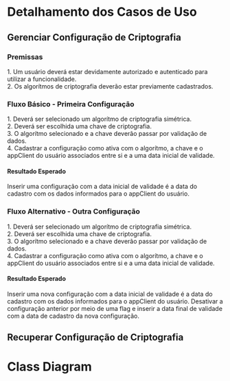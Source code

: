 # Detalhamento dos Casos de Uso

<h2>Gerenciar Configuração de Criptografia</h2>

<h3>Premissas</h3>
1. Um usuário deverá estar devidamente autorizado e autenticado para utilizar a funcionalidade.<br>
2. Os algorítmos de criptografia deverão estar previamente cadastrados.
<h3>Fluxo Básico - Primeira Configuração</h3>
1. Deverá ser selecionado um algorítmo de criptografia simétrica.<br>
2. Deverá ser escolhida uma chave de criptografia.<br>
3. O algorítmo selecionado e a chave deverão passar por validação de dados.<br>
4. Cadastrar a configuração como ativa com o algorítmo, a chave e o appClient do usuário associados entre si e a uma data inicial de validade.
<h4>Resultado Esperado</h4>
Inserir uma configuração com a data inicial de validade é a data do cadastro com os dados informados para o appClient do usuário.
<h3>Fluxo Alternativo - Outra Configuração</h3>
1. Deverá ser selecionado um algorítmo de criptografia simétrica.<br>
2. Deverá ser escolhida uma chave de criptografia.<br>
3. O algorítmo selecionado e a chave deverão passar por validação de dados.<br>
4. Cadastrar a configuração como ativa com o algorítmo, a chave e o appClient do usuário associados entre si e a uma data inicial de validade.
<h4>Resultado Esperado</h4>
Inserir uma nova configuração com a data inicial de validade é a data do cadastro com os dados informados para o appClient do usuário. Desativar a configuração anterior por meio de uma flag e inserir a data final de validade com a data de cadastro da nova configuração.

<h2>Recuperar Configuração de Criptografia</h2>


# Class Diagram
